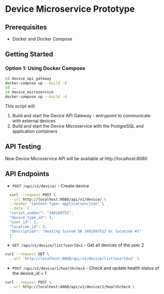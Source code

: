 # Device Microservice Prototype

## Prerequisites

- Docker and Docker Compose

## Getting Started

### Option 1: Using Docker Compose

```bash
cd device_api_gateway
docker-compose up --build -d
cd ..
cd device_microservice
docker-compose up --build -d
```

This script will:

1. Build and start the Device API Gateway - entrypoint to communicate with external devices
2. Build and start the Device Microservice with the PostgreSQL and application containers

## API Testing

Now Device Microservice API will be available at http://localhost:8080

## API Endpoints

- `POST /api/v1/device/` - Create device
```bash
  curl --request POST \
  --url http://localhost:8080/api/v1/device/ \
  --header 'Content-Type: application/json' \
  --data '{
  "serial_number": "348109751",
  "device_type_id": 1,
  "user_id": 2,
  "location_id": 3,
  "description": "Heating System SN 3481097512 at location #3"
  }'
```
- `GET /api/v1/device/list?userId=2` - Get all devices of the user 2
```bash
curl --request GET \
  --url 'http://localhost:8080/api/v1/device/list?userId=2' \
```
- `POST /api/v1/device/1/healthcheck` - Check and update health status of the device_id = 1
```bash
curl --request POST \
  --url http://localhost:8080/api/v1/device/1/healthcheck \
```
